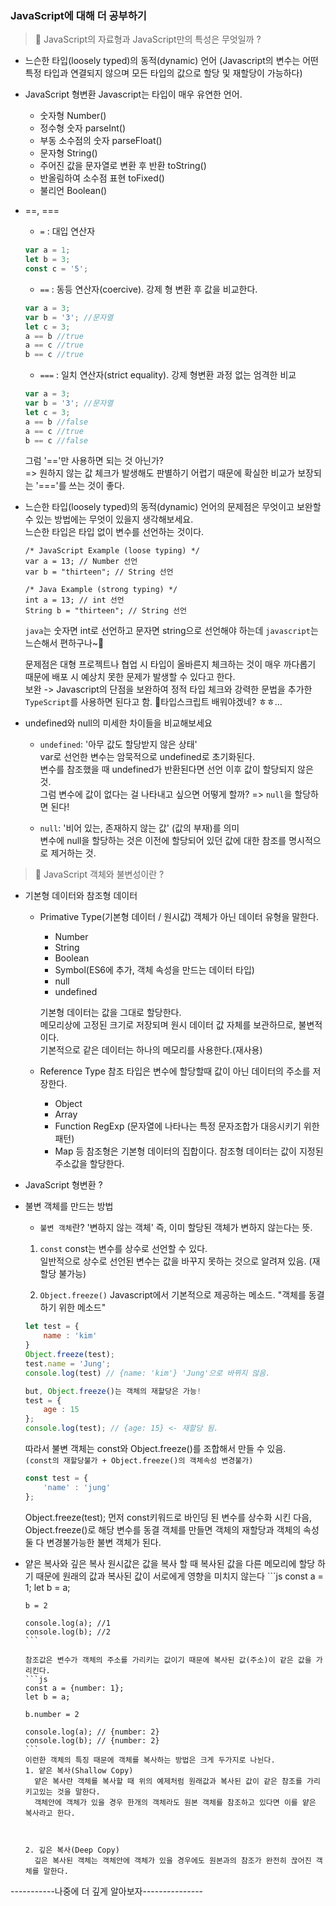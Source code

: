 ### JavaScript에 대해 더 공부하기

>🐤 JavaScript의 자료형과 JavaScript만의 특성은 무엇일까 ?

- 느슨한 타입(loosely typed)의 동적(dynamic) 언어 (Javascript의 변수는 어떤 특정 타입과 연결되지 않으며 모든 타입의 값으로 할당 및 재할당이 가능하다)

- JavaScript 형변환
  Javascript는 타입이 매우 유연한 언어.
  - 숫자형 Number()
  - 정수형 숫자 parseInt()
  - 부동 소수점의 숫자 parseFloat()
  - 문자형 String()
  - 주어진 값을 문자열로 변환 후 반환 toString()
  - 반올림하여 소수점 표현 toFixed()
  - 불리언 Boolean()

- ==, ===
  - ``=`` : 대입 연산자
  ```js
  var a = 1;
  let b = 3;
  const c = '5';
  ```
  - ``==`` : 동등 연산자(coercive). 강제 형 변환 후 값을 비교한다.
  ```js
  var a = 3;
  var b = '3'; //문자열
  let c = 3;
  a == b //true
  a == c //true
  b == c //true
  ```
  - ``===`` : 일치 연산자(strict equality). 강제 형변환 과정 없는 엄격한 비교
  ```js
  var a = 3;
  var b = '3'; //문자열
  let c = 3;
  a == b //false
  a == c //true
  b == c //false
  ```
  그럼 '=='만 사용하면 되는 것 아닌가?  
  => 원하지 않는 값 체크가 발생해도 판별하기 어렵기 때문에 확실한 비교가 보장되는 '==='를 쓰는 것이 좋다.
  
- 느슨한 타입(loosely typed)의 동적(dynamic) 언어의 문제점은 무엇이고 보완할 수 있는 방법에는 무엇이 있을지 생각해보세요.  
  느슨한 타입은 타입 없이 변수를 선언하는 것이다.
  ```
  /* JavaScript Example (loose typing) */
  var a = 13; // Number 선언
  var b = "thirteen"; // String 선언

  /* Java Example (strong typing) */
  int a = 13; // int 선언
  String b = "thirteen"; // String 선언
  ```
  ``java``는 숫자면 int로 선언하고 문자면 string으로 선언해야 하는데 ``javascript``는 느슨해서 편하구나~🍔  
    
  문제점은 대형 프로젝트나 협업 시 타입이 올바른지 체크하는 것이 매우 까다롭기 때문에 배포 시 예상치 못한 문제가 발생할 수 있다고 한다.  
  보완 -> Javascript의 단점을 보완하여 정적 타입 체크와 강력한 문법을 추가한 ``TypeScript``를 사용하면 된다고 함.
  🍑타입스크립트 배워야겠네? ㅎㅎ...  
  
- undefined와 null의 미세한 차이들을 비교해보세요  
  - ``undefined``: '아무 값도 할당받지 않은 상태'  
    var로 선언한 변수는 암묵적으로 undefined로 초기화된다.  
    변수를 참조했을 때 undefined가 반환된다면 선언 이후 값이 할당되지 않은 것.  
    그럼 변수에 값이 없다는 걸 나타내고 싶으면 어떻게 할까? => ``null``을 할당하면 된다!    
  
  - ``null``: '비어 있는, 존재하지 않는 값' (값의 부재)를 의미  
    변수에 null을 할당하는 것은 이전에 할당되어 있던 값에 대한 참조를 명시적으로 제거하는 것.  
  
  
  

>🐤 JavaScript 객체와 불변성이란 ?


- 기본형 데이터와 참조형 데이터
  - Primative Type(기본형 데이터 / 원시값)
    객체가 아닌 데이터 유형을 말한다.
    - Number
    - String
    - Boolean
    - Symbol(ES6에 추가, 객체 속성을 만드는 데이터 타입)
    - null
    - undefined

    기본형 데이터는 값을 그대로 할당한다.  
    메모리상에 고정된 크기로 저장되며 원시 데이터 값 자체를 보관하므로, 불변적이다.  
    기본적으로 같은 데이터는 하나의 메모리를 사용한다.(재사용)    
    
   - Reference Type
      참조 타입은 변수에 할당할때 값이 아닌 데이터의 주소를 저장한다.
      - Object
      - Array
      - Function RegExp (문자열에 나타나는 특정 문자조합가 대응시키기 위한 패턴)
      - Map 등
      참조형은 기본형 데이터의 집합이다. 참조형 데이터는 값이 지정된 주소값을 할당한다.


- JavaScript 형변환
  ?
  
- 불변 객체를 만드는 방법
  - ``불변 객체``란? 
    '변하지 않는 객체'
    즉, 이미 할당된 객체가 변하지 않는다는 뜻.
    
  1. ``const``
    const는 변수를 상수로 선언할 수 있다.  
    일반적으로 상수로 선언된 변수는 값을 바꾸지 못하는 것으로 알려져 있음.  (재할당 불가능)
    
  2. ``Object.freeze()``
    Javascript에서 기본적으로 제공하는 메소드. "객체를 동결하기 위한 메소드"
    
    ```js
    let test = {
        name : 'kim'
    }
    Object.freeze(test);
    test.name = 'Jung';
    console.log(test) // {name: 'kim'} 'Jung'으로 바뀌지 않음.    
    ```
    ```js
    but, Object.freeze()는 객체의 재할당은 가능!
    test = {
        age : 15
    };
    console.log(test); // {age: 15} <- 재할당 됨.
    ```
    
    따라서 불변 객체는 const와 Object.freeze()를 조합해서 만들 수 있음.  
    ``(const의 재할당불가 + Object.freeze()의 객체속성 변경불가)``
    
    ```js
    const test = {
        'name' : 'jung'
    };
    ```

    Object.freeze(test);
    먼저 const키워드로 바인딩 된 변수를 상수화 시킨 다음, Object.freeze()로 해당 변수를 동결 객체를 만들면
    객체의 재할당과 객체의 속성 둘 다 변경불가능한 불변 객체가 된다.

- 얕은 복사와 깊은 복사
      원시값은 값을 복사 할 때 복사된 값을 다른 메모리에 할당 하기 때문에 원래의 값과 복사된 값이 서로에게 영향을 미치지 않는다
      ```js
      const a = 1;
      let b = a;

      b = 2

      console.log(a); //1
      console.log(b); //2
      ```
      
      참조값은 변수가 객체의 주소를 가리키는 값이기 때문에 복사된 값(주소)이 같은 값을 가리킨다.  
      ```js
      const a = {number: 1};
      let b = a;

      b.number = 2

      console.log(a); // {number: 2}
      console.log(b); // {number: 2}
      ```
      이런한 객체의 특징 때문에 객체를 복사하는 방법은 크게 두가지로 나뉜다.  
      1. 얕은 복사(Shallow Copy)
        얕은 복사란 객체를 복사할 때 위의 예제처럼 원래값과 복사된 값이 같은 참조를 가리키고있는 것을 말한다.  
        객체안에 객체가 있을 경우 한개의 객체라도 원본 객체를 참조하고 있다면 이를 얕은 복사라고 한다.



      2. 깊은 복사(Deep Copy)
        깊은 복사된 객체는 객체안에 객체가 있을 경우에도 원본과의 참조가 완전히 끊어진 객체를 말한다.


-----------나중에 더 깊게 알아보자---------------
